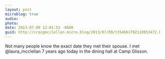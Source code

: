 ```yaml
---
layout: post
microblog: true
audio: 
photo: 
date: 2013-07-09 12:01:53 -0600
guid: http://craigmcclellan.micro.blog/2013/07/09/t354661702110953472.html
---
```

Not many people know the exact date they met their spouse. I met @laura_mcclellan 7 years ago today in the dining hall at Camp Glisson.
